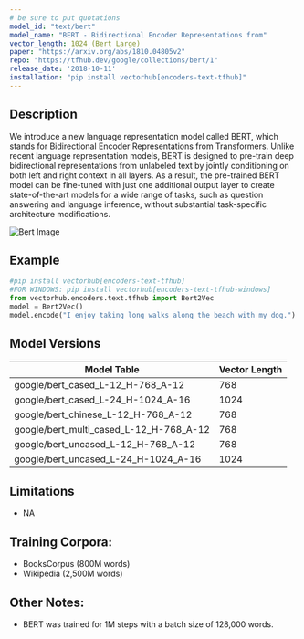 ```yaml
---
# be sure to put quotations
model_id: "text/bert"
model_name: "BERT - Bidirectional Encoder Representations from"
vector_length: 1024 (Bert Large)
paper: "https://arxiv.org/abs/1810.04805v2"
repo: "https://tfhub.dev/google/collections/bert/1"
release_date: '2018-10-11'
installation: "pip install vectorhub[encoders-text-tfhub]"
---
```


## Description

We introduce a new language representation model called BERT, which stands for Bidirectional Encoder Representations from Transformers. Unlike recent language representation models, BERT is designed to pre-train deep bidirectional representations from unlabeled text by jointly conditioning on both left and right context in all layers. As a result, the pre-trained BERT model can be fine-tuned with just one additional output layer to create state-of-the-art models for a wide range of tasks, such as question answering and language inference, without substantial task-specific architecture modifications.

![Bert Image](https://miro.medium.com/max/619/1*iJqlhZz-g6ZQJ53-rE9VvA.png)

## Example

```python
#pip install vectorhub[encoders-text-tfhub]
#FOR WINDOWS: pip install vectorhub[encoders-text-tfhub-windows]
from vectorhub.encoders.text.tfhub import Bert2Vec
model = Bert2Vec()
model.encode("I enjoy taking long walks along the beach with my dog.")
```

## Model Versions

Model Table | Vector Length 
------------| ---------- 
google/bert_cased_L-12_H-768_A-12 | 768  
google/bert_cased_L-24_H-1024_A-16 | 1024
google/bert_chinese_L-12_H-768_A-12 | 768
google/bert_multi_cased_L-12_H-768_A-12 | 768
google/bert_uncased_L-12_H-768_A-12 | 768
google/bert_uncased_L-24_H-1024_A-16 | 1024


## Limitations

* NA

## Training Corpora:

* BooksCorpus (800M words)
* Wikipedia (2,500M words)

## Other Notes:

* BERT was trained for 1M steps with a batch size of 128,000 words.


